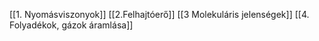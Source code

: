 [[1. Nyomásviszonyok]]
[[2.Felhajtóerő]]
[[3 Molekuláris jelenségek]]
[[4. Folyadékok, gázok áramlása]]
